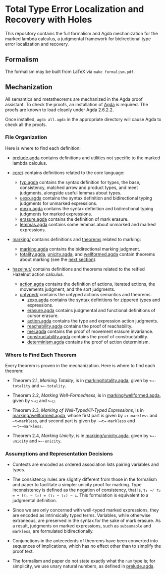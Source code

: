 # Total Type Error Localization and Recovery with Holes

This repository contains the full formalism and Agda mechanization for the marked lambda calculus, a
judgmental framework for bidirectional type error localization and recovery.

## Formalism

The formalism may be built from LaTeX via `make formalism.pdf`.

## Mechanization

All semantics and metatheorems are mechanized in the Agda proof assistant. To check the proofs, an
installation of [Agda](https://wiki.portal.chalmers.se/agda/pmwiki.php?n=Main.Download) is required.
The proofs are known to load cleanly under Agda 2.6.2.2.

Once installed, `agda all.agda` in the appropriate directory will cause Agda to check all the proofs.

### File Organization

Here is where to find each definition:

-   [prelude.agda](./prelude.agda) contains definitions and utilities not specific to the marked
    lambda calculus.

-   [core/](./core) contains definitions related to the core language:
    -   [typ.agda](./core/typ.agda) contains the syntax definition for types, the base, consistency,
        matched arrow and product types, and meet judgments, alongside useful lemmas about types.
    -   [uexp.agda](./core/uexp.agda) contains the syntax definition and bidirectional typing
        judgments for unmarked expressions.
    -   [mexp.agda](./core/mexp.agda) contains the syntax definition and bidirectional typing
        judgments for marked expressions.
    -   [erasure.agda](./core/erasure.agda) contains the definition of mark erasure.
    -   [lemmas.agda](./core/lemmas.agda) contains some lemmas about unmarked and marked
        expressions.

-   [marking/](./marking) contains definitions and [theorems](#where-to-find-each-theorem) related
    to marking:
    -   [marking.agda](./marking/marking.agda) contains the bidirectional marking judgment.
    -   [totality.agda](./marking/totality.agda), [unicity.agda](./marking/unicity.agda), and
        [wellformed.agda](./marking/wellformed.agda) contain theorems about marking (see the [next
    section](#where-to-find-each-theorem)).

-   [hazelnut/](./hazelnut) contains definitions and theorems related to the reified Hazelnut action
    calculus.
    -   [action.agda](./hazelnut/action.agda) contains the definition of actions, iterated actions,
        the movements judgment, and the sort judgments.
    -   [untyped/](./hazelnut/untyped) contains the untyped actions semantics and theorems.
        -   [zexp.agda](./hazelnut/untyped/zexp.agda) contains the syntax definitions for zippered
            types and expressions.
        -   [erasure.agda](./hazelnut/untyped/erasure.agda) contains judgmental and functional
            definitions of cursor erasure.
        -   [action.agda](./hazelnut/untyped/action.agda) contains the type and expression action
            judgments.
        -   [reachability.agda](./hazelnut/untyped/reachability.agda) contains the proof of
            reachability.
        -   [mei.agda](./hazelnut/untyped/mei.agda) contains the proof of movement erasure
            invariance.
        -   [constructability.agda](./hazelnut/untyped/constructability.agda) contains the proof of
            constructability.
        -   [determinism.agda](./hazelnut/untyped/determinism.agda) contains the proof of action
            determinism.

### Where to Find Each Theorem

Every theorem is proven in the mechanization. Here is where to find each theorem:

-   Theorem 2.1, *Marking Totality*, is in [marking/totality.agda](./marking/totality.agda), given
    by `↬⇒-totality` and `↬⇐-totality`.

-   Theorem 2.2, *Marking Well-Formedness*, is in
    [marking/wellformed.agda](./marking/wellformed.agda), given by `↬⇒□` and `↬⇐□`.

-   Theorem 2.3, *Marking of Well-Typed/Ill-Typed Expressions*, is in
    [marking/wellformed.agda](./marking/wellformed.agda), whose first part is given by `⇒τ→markless`
    and `⇐τ→markless`, and second part is given by `¬⇒τ→¬markless` and `¬⇐τ→¬markless`.

-   Theorem 2.4, *Marking Unicity*, is in [marking/unicity.agda](./marking/unicity.agda), given by
    `↬⇒-unicity` and `↬⇐-unicity`.

### Assumptions and Representation Decisions

-   Contexts are encoded as ordered association lists pairing variables and types.

-   The consistency rules are slightly different from those in the formalism and paper to facilitate
    a simpler unicity proof for marking. Type inconsistency is defined as the negation of
    consistency, that is, `τ₁ ~̸ τ₂ = ¬ (τ₁ ~ τ₂) = (τ₁ ~ τ₂) → ⊥`. This formulation is equivalent to
    a judgmental definition.

-   Since we are only concerned with well-typed marked expressions, they are encoded as
    intrinsically typed terms. Variables, while otherwise extraneous, are preserved in the syntax
    for the sake of mark erasure. As a result, judgments on marked expressions, such as `subsumable`
    and `markless`, are formulated bidirectionally.

-   Conjunctions in the antecedents of theorems have been converted into sequences of implications,
    which has no effect other than to simplify the proof text.

-   The formalism and paper do not state exactly what the `num` type is; for simplicity, we use
    unary natural numbers, as defined in [prelude.agda](./prelude.agda).
